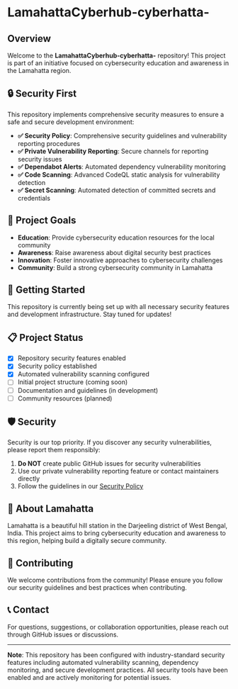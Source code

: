 # LamahattaCyberhub-cyberhatta-

## Overview

Welcome to the **LamahattaCyberhub-cyberhatta-** repository! This project is part of an initiative focused on cybersecurity education and awareness in the Lamahatta region.

## 🔒 Security First

This repository implements comprehensive security measures to ensure a safe and secure development environment:

- **✅ Security Policy**: Comprehensive security guidelines and vulnerability reporting procedures
- **✅ Private Vulnerability Reporting**: Secure channels for reporting security issues
- **✅ Dependabot Alerts**: Automated dependency vulnerability monitoring
- **✅ Code Scanning**: Advanced CodeQL static analysis for vulnerability detection
- **✅ Secret Scanning**: Automated detection of committed secrets and credentials

## 🎯 Project Goals

- **Education**: Provide cybersecurity education resources for the local community
- **Awareness**: Raise awareness about digital security best practices
- **Innovation**: Foster innovative approaches to cybersecurity challenges
- **Community**: Build a strong cybersecurity community in Lamahatta

## 🚀 Getting Started

This repository is currently being set up with all necessary security features and development infrastructure. Stay tuned for updates!

## 📋 Project Status

- [x] Repository security features enabled
- [x] Security policy established
- [x] Automated vulnerability scanning configured
- [ ] Initial project structure (coming soon)
- [ ] Documentation and guidelines (in development)
- [ ] Community resources (planned)

## 🛡️ Security

Security is our top priority. If you discover any security vulnerabilities, please report them responsibly:

1. **Do NOT** create public GitHub issues for security vulnerabilities
2. Use our private vulnerability reporting feature or contact maintainers directly
3. Follow the guidelines in our [Security Policy](./SECURITY.md)

## 📖 About Lamahatta

Lamahatta is a beautiful hill station in the Darjeeling district of West Bengal, India. This project aims to bring cybersecurity education and awareness to this region, helping build a digitally secure community.

## 🤝 Contributing

We welcome contributions from the community! Please ensure you follow our security guidelines and best practices when contributing.

## 📞 Contact

For questions, suggestions, or collaboration opportunities, please reach out through GitHub issues or discussions.

---

**Note**: This repository has been configured with industry-standard security features including automated vulnerability scanning, dependency monitoring, and secure development practices. All security tools have been enabled and are actively monitoring for potential issues.
